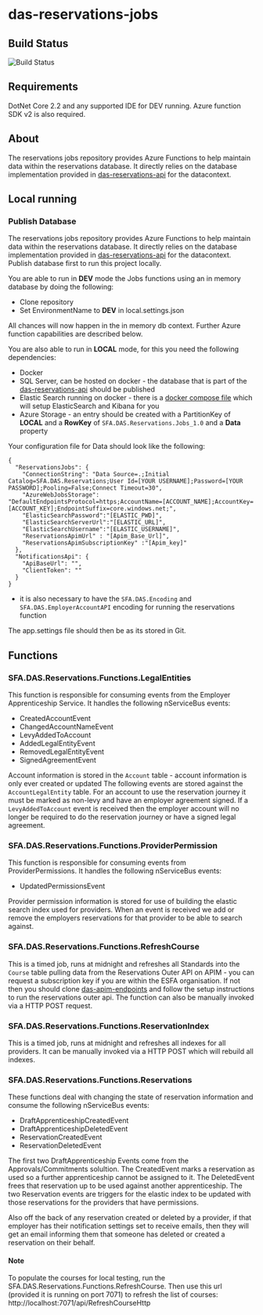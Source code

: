 # das-reservations-jobs

## Build Status

![Build Status](https://sfa-gov-uk.visualstudio.com/Digital%20Apprenticeship%20Service/_apis/build/status/Manage%20Funding/das-reservations-jobs?branchName=master)

## Requirements

DotNet Core 2.2 and any supported IDE for DEV running. Azure function SDK v2 is also required.

## About

The reservations jobs repository provides Azure Functions to help maintain data within the reservations database. It directly relies on the database implementation provided in [das-reservations-api](https://github.com/SkillsFundingAgency/das-reservations-api) for the datacontext. 

## Local running

### Publish Database
The reservations jobs repository provides Azure Functions to help maintain data within the reservations database. It directly relies on the database implementation provided in [das-reservations-api](https://github.com/SkillsFundingAgency/das-reservations-api) for the datacontext. Publish database first to run this project locally.

You are able to run in **DEV** mode the Jobs functions using an in memory database by doing the following:

- Clone repository
- Set EnvironmentName to **DEV** in local.settings.json

All chances will now happen in the in memory db context. Further Azure function capabilities are described below.

You are also able to run in **LOCAL** mode, for this you need the following dependencies:

- Docker
- SQL Server, can be hosted on docker - the database that is part of the [das-reservations-api](https://github.com/SkillsFundingAgency/das-reservations-api) should be published
- Elastic Search running on docker - there is a [docker compose file](https://github.com/SkillsFundingAgency/das-reservations-jobs/tree/master/docker) which will setup ElasticSearch and Kibana for you
- Azure Storage - an entry should be created with a PartitionKey of **LOCAL** and a **RowKey** of `SFA.DAS.Reservations.Jobs_1.0` and a **Data** property

Your configuration file for Data should look like the following:

```
{
  "ReservationsJobs": {
    "ConnectionString": "Data Source=.;Initial Catalog=SFA.DAS.Reservations;User Id=[YOUR USERNAME];Password=[YOUR PASSWORD];Pooling=False;Connect Timeout=30",
    "AzureWebJobsStorage": "DefaultEndpointsProtocol=https;AccountName=[ACCOUNT_NAME];AccountKey=[ACCOUNT_KEY];EndpointSuffix=core.windows.net;",
    "ElasticSearchPassword":"[ELASTIC_PWD]",
    "ElasticSearchServerUrl":"[ELASTIC_URL]",
    "ElasticSearchUsername":"[ELASTIC_USERNAME]",
    "ReservationsApimUrl" : "[Apim_Base_Url]",
    "ReservationsApimSubscriptionKey" :"[Apim_key]"
  },
  "NotificationsApi": {
    "ApiBaseUrl": "",
    "ClientToken": ""
  }
}
```
- it is also necessary to have the `SFA.DAS.Encoding` and `SFA.DAS.EmployerAccountAPI` encoding for running the reservations function

The app.settings file should then be as its stored in Git.

## Functions

### SFA.DAS.Reservations.Functions.LegalEntities
This function is responsible for consuming events from the Employer Apprenticeship Service. It handles the following nServiceBus events:

- CreatedAccountEvent
- ChangedAccountNameEvent
- LevyAddedToAccount
- AddedLegalEntityEvent
- RemovedLegalEntityEvent
- SignedAgreementEvent

Account information is stored in the `Account` table - account information is only ever created or updated
The following events are stored against the `AccountLegalEntity` table. For an account to use the reservation journey it must be marked as non-levy and have an employer agreement signed. If a `LevyAddedToAccount` event is received then the employer account will no longer be required to do the reservation journey or have a signed legal agreement.

### SFA.DAS.Reservations.Functions.ProviderPermission
This function is responsible for consuming events from ProviderPermissions. It handles the following nServiceBus events:

- UpdatedPermissionsEvent

Provider permission information is stored for use of building the elastic search index used for providers. When an event is received we add or remove the employers reservations for that provider to be able to search against.

### SFA.DAS.Reservations.Functions.RefreshCourse
This is a timed job, runs at midnight and refreshes all Standards into the `Course` table pulling data from the Reservations Outer API on APIM - you can request a subscription key if you are within the ESFA organisation. If not then you should clone [das-apim-endpoints](https://github.com/SkillsFundingAgency/das-apim-endpoints) and follow the setup instructions to run the reservations outer api. The function can also be manually invoked via a HTTP POST request.

### SFA.DAS.Reservations.Functions.ReservationIndex
This is a timed job, runs at midnight and refreshes all indexes for all providers. It can be manually invoked via a HTTP POST which will rebuild all indexes. 

### SFA.DAS.Reservations.Functions.Reservations
These functions deal with changing the state of reservation information and consume the following nServiceBus events:

- DraftApprenticeshipCreatedEvent
- DraftApprenticeshipDeletedEvent
- ReservationCreatedEvent
- ReservationDeletedEvent

The first two DraftApprenticeship Events come from the Approvals/Commitments solultion. The CreatedEvent marks a reservation as used so a further apprenticeship cannot be assigned to it. The DeletedEvent frees that reservation up to be used against another apprenticeship. The two Reservation events are triggers for the elastic index to be updated with those reservations for the providers that have permissions. 

Also off the back of any reservation created or deleted by a provider, if that employer has their notification settings set to receive emails, then they will get an email informing them that someone has deleted or created a reservation on their behalf.

#### Note
To populate the courses for local testing, run the SFA.DAS.Reservations.Functions.RefreshCourse. 
Then use this url (provided it is running on port 7071) to refresh the list of courses: http://localhost:7071/api/RefreshCourseHttp
